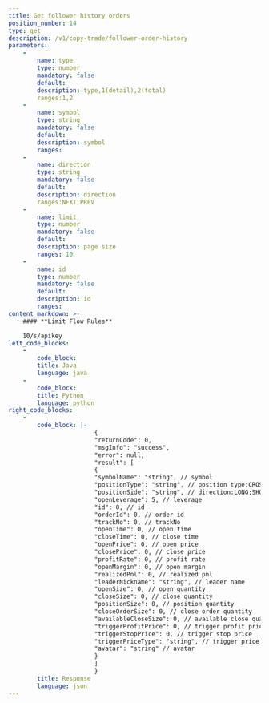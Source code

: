 ```yaml
---
title: Get follower history orders
position_number: 14
type: get
description: /v1/copy-trade/follower-order-history
parameters:
    -
        name: type
        type: number
        mandatory: false
        default:
        description: type,1(detail),2(total)
        ranges:1,2
    -
        name: symbol
        type: string
        mandatory: false
        default:
        description: symbol
        ranges:
    -
        name: direction
        type: string
        mandatory: false
        default:
        description: direction
        ranges:NEXT,PREV
    -
        name: limit
        type: number
        mandatory: false
        default:
        description: page size
        ranges: 10
    -
        name: id
        type: number
        mandatory: false
        default:
        description: id
        ranges:
content_markdown: >-
    #### **Limit Flow Rules**

    10/s/apikey
left_code_blocks:
    -
        code_block:
        title: Java
        language: java
    -
        code_block:
        title: Python
        language: python
right_code_blocks:
    -
        code_block: |-
                        {
                        "returnCode": 0,
                        "msgInfo": "success",
                        "error": null,
                        "result": [
                        {
                        "symbolName": "string", // symbol
                        "positionType": "string", // position type:CROSSED;ISOLATED
                        "positionSide": "string", // direction:LONG;SHORT
                        "openLeverage": 5, // leverage
                        "id": 0, // id
                        "orderId": 0, // order id
                        "trackNo": 0, // trackNo
                        "openTime": 0, // open time
                        "closeTime": 0, // close time
                        "openPrice": 0, // open price
                        "closePrice": 0, // close price
                        "profitRate": 0, // profit rate
                        "openMargin": 0, // open margin
                        "realizedPnl": 0, // realized pnl
                        "leaderNickname": "string", // leader name
                        "openSize": 0, // open quantity
                        "closeSize": 0, // close quantity
                        "positionSize": 0, // position quantity
                        "closeOrderSize": 0, // close order quantity
                        "availableCloseSize": 0, // available close quantity
                        "triggerProfitPrice": 0, // trigger profit price
                        "triggerStopPrice": 0, // trigger stop price
                        "triggerPriceType": "string", // trigger price type:LATEST_PRICE,MARK_PRICE
                        "avatar": "string" // avatar
                        }
                        ]
                        }
        title: Response
        language: json
---
```

